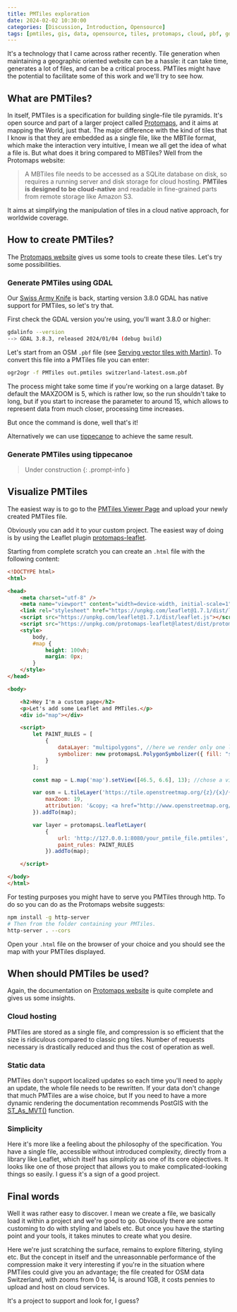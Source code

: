 ```yaml
---
title: PMTiles exploration
date: 2024-02-02 10:30:00
categories: [Discussion, Introduction, Opensource]
tags: [pmtiles, gis, data, opensource, tiles, protomaps, cloud, pbf, gdal, geospatial]
---
```


It's a technology that I came across rather recently. Tile generation when maintaining a geographic oriented website can be a hassle: it can take time, generates a lot of files, and can be a critical process. PMTiles might have the potential to facilitate some of this work and we'll try to see how.

## What are PMTiles?

In itself, PMTiles is a specification for building single-file tile pyramids. It's open source and part of a larger project called [Protomaps](https://protomaps.com/), and it aims at mapping the World, just that. The major difference with the kind of tiles that I know is that they are embedded as a single file, like the MBTile format, which make the interaction very intuitive, I mean we all get the idea of what a file is. But what does it bring compared to MBTiles? Well from the Protomaps website:

> A MBTiles file needs to be accessed as a SQLite database on disk, so requires a running server and disk storage for cloud hosting. **PMTiles is designed to be cloud-native** and readable in fine-grained parts from remote storage like Amazon S3.

It aims at simplifying the manipulation of tiles in a cloud native approach, for worldwide coverage.

## How to create PMTiles?

The [Protomaps website](https://docs.protomaps.com/pmtiles/create) gives us some tools to create these tiles. Let's try some possibilities.

### Generate PMTiles using GDAL

Our [Swiss Army Knife](https://www.geothings.ch/posts/gdal-appreciation/) is back, starting version 3.8.0 GDAL has native support for PMTiles, so let's try that.

First check the GDAL version you're using, you'll want 3.8.0 or higher:

```sh
gdalinfo --version
--> GDAL 3.8.3, released 2024/01/04 (debug build)
```

Let's start from an OSM `.pbf` file (see [Serving vector tiles with Martin](https://www.geothings.ch/posts/vector-tiles-with-martin/#downloading-some-data)). To convert this file into a PMTiles file you can enter:

```sh
ogr2ogr -f PMTiles out.pmtiles switzerland-latest.osm.pbf
```

The process might take some time if you're working on a large dataset. By default the MAXZOOM is 5, which is rather low, so the run shouldn't take to long, but if you start to increase the parameter to around 15, which allows to represent data from much closer, processing time increases.

But once the command is done, well that's it!

Alternatively we can use [tippecanoe](https://github.com/felt/tippecanoe) to achieve the same result.

### Generate PMTiles using tippecanoe

> Under construction
{: .prompt-info }

## Visualize PMTiles

The easiest way is to go to the [PMTiles Viewer Page](https://protomaps.github.io/PMTiles/) and upload your newly created PMTiles file. 

Obviously you can add it to your custom project. The easiest way of doing is by using the Leaflet plugin [protomaps-leaflet](https://github.com/protomaps/protomaps-leaflet).

Starting from complete scratch you can create an `.html` file with the following content:

```html
<!DOCTYPE html>
<html>

<head>
    <meta charset="utf-8" />
    <meta name="viewport" content="width=device-width, initial-scale=1">
    <link rel="stylesheet" href="https://unpkg.com/leaflet@1.7.1/dist/leaflet.css" />
    <script src="https://unpkg.com/leaflet@1.7.1/dist/leaflet.js"></script>
    <script src="https://unpkg.com/protomaps-leaflet@latest/dist/protomaps-leaflet.min.js"></script>
    <style>
        body,
        #map {
            height: 100vh;
            margin: 0px;
        }
    </style>
</head>

<body>

    <h2>Hey I'm a custom page</h2>
    <p>Let's add some Leaflet and PMTiles.</p>
    <div id="map"></div>

    <script>
        let PAINT_RULES = [
            {
                dataLayer: "multipolygons", //here we render only one layer, check your layers names 
                symbolizer: new protomapsL.PolygonSymbolizer({ fill: "steelblue" })
            }
        ];

        const map = L.map('map').setView([46.5, 6.6], 13); //chose a view that suits you

        var osm = L.tileLayer('https://tile.openstreetmap.org/{z}/{x}/{y}.png', {
            maxZoom: 19,
            attribution: '&copy; <a href="http://www.openstreetmap.org/copyright">OpenStreetMap</a>'
        }).addTo(map);

        var layer = protomapsL.leafletLayer(
            {
                url: 'http://127.0.0.1:8080/your_pmtile_file.pmtiles',
                paint_rules: PAINT_RULES
            }).addTo(map);

    </script>

</body>
</html>
```

For testing purposes you might have to serve you PMTiles through http. To do so you can do as the Protomaps website suggests:

```sh
npm install -g http-server
# Then from the folder containing your PMTiles.
http-server . --cors
```

Open your `.html` file on the browser of your choice and you should see the map with your PMTiles displayed.

## When should PMTiles be used?

Again, the documentation on [Protomaps website](https://protomaps.com/faq) is quite complete and gives us some insights. 

### Cloud hosting

PMTiles are stored as a single file, and compression is so efficient that the size is ridiculous compared to classic png tiles. Number of requests necessary is drastically reduced and thus the cost of operation as well.

### Static data

PMTiles don't support localized updates so each time you'll need to apply an update, the whole file needs to be rewritten. If your data don't change that much PMTiles are a wise choice, but If you need to have a more dynamic rendering the documentation recommends PostGIS with the [ST_As_MVT()](https://postgis.net/docs/ST_AsMVT.html) function.

### Simplicity 

Here it's more like a feeling about the philosophy of the specification. You have a single file, accessible without introduced complexity, directly from a library like Leaflet, which itself has _simplicity_ as one of its core objectives. It looks like one of those project that allows you to make complicated-looking things so easily. I guess it's a sign of a good project.

## Final words

Well it was rather easy to discover. I mean we create a file, we basically load it within a project and we're good to go. Obviously there are some customing to do with styling and labels etc. But once you have the starting point and your tools, it takes minutes to create what you desire.

Here we're just scratching the surface, remains to explore filtering, styling etc. But the concept in itself and the unreasonnable performance of the compression make it very interesting if you're in the situation where PMTiles could give you an advantage; the file created for OSM data Switzerland, with zooms from 0 to 14, is around 1GB, it costs pennies to upload and host on cloud services.

It's a project to support and look for, I guess?